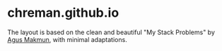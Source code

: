 # chreman.github.io

The layout is based on the clean and beautiful "My Stack Problems" by [Agus Makmun](https://github.com/agusmakmun/agusmakmun.github.io), with minimal adaptations.
